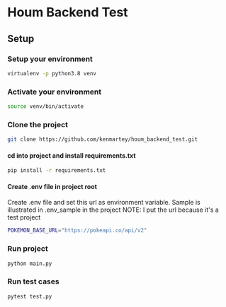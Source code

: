 # Houm Backend Test

## Setup

### Setup your environment

```bash
virtualenv -p python3.8 venv
```

### Activate your environment

```bash
source venv/bin/activate
```

### Clone the project

```bash
git clone https://github.com/kenmartey/houm_backend_test.git
```

#### cd into project and install requirements.txt

```bash
pip install -r requirements.txt
```

#### Create .env file in project root
Create .env file and set this url as environment variable. Sample is illustrated in .env_sample in the project
NOTE: I put the url because it's a test project
```bash
POKEMON_BASE_URL="https://pokeapi.co/api/v2"
```

### Run project

```bash
python main.py
```

### Run test cases

```bash
pytest test.py  
```